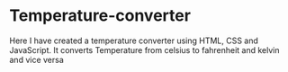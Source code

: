 # Temperature-converter
Here I have created a temperature converter using HTML, CSS and JavaScript. It converts Temperature from celsius to fahrenheit and kelvin and vice versa
